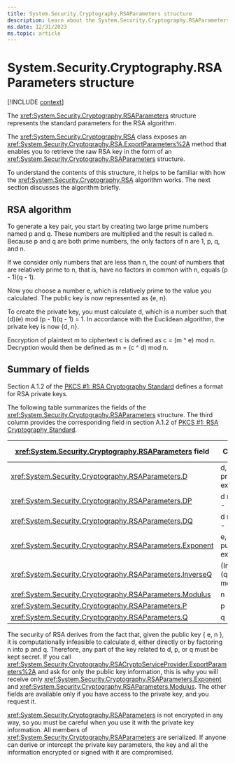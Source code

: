 ```yaml
---
title: System.Security.Cryptography.RSAParameters structure
description: Learn about the System.Security.Cryptography.RSAParameters structure.
ms.date: 12/31/2023
ms.topic: article
---
```

# System.Security.Cryptography.RSAParameters structure

[!INCLUDE [context](includes/context.md)]

The <xref:System.Security.Cryptography.RSAParameters> structure represents the standard parameters for the RSA algorithm.

The <xref:System.Security.Cryptography.RSA> class exposes an <xref:System.Security.Cryptography.RSA.ExportParameters%2A> method that enables you to retrieve the raw RSA key in the form of an <xref:System.Security.Cryptography.RSAParameters> structure.

To understand the contents of this structure, it helps to be familiar with how the <xref:System.Security.Cryptography.RSA> algorithm works. The next section discusses the algorithm briefly.

## RSA algorithm

To generate a key pair, you start by creating two large prime numbers named p and q. These numbers are multiplied and the result is called n. Because p and q are both prime numbers, the only factors of n are 1, p, q, and n.

If we consider only numbers that are less than n, the count of numbers that are relatively prime to n, that is, have no factors in common with n, equals (p - 1)(q - 1).

Now you choose a number e, which is relatively prime to the value you calculated. The public key is now represented as {e, n}.

To create the private key, you must calculate d, which is a number such that (d)(e) mod (p - 1)(q - 1) = 1. In accordance with the Euclidean algorithm, the private key is now {d, n}.

Encryption of plaintext m to ciphertext c is defined as c = (m ^ e) mod n. Decryption would then be defined as m = (c ^ d) mod n.

## Summary of fields

Section A.1.2 of the [PKCS #1: RSA Cryptography Standard](https://datatracker.ietf.org/doc/html/rfc8017#appendix-A.1.2) defines a format for RSA private keys.

The following table summarizes the fields of the <xref:System.Security.Cryptography.RSAParameters> structure. The third column provides the corresponding field in section A.1.2 of [PKCS #1: RSA Cryptography Standard](https://datatracker.ietf.org/doc/html/rfc8017#appendix-A.1.2).

| <xref:System.Security.Cryptography.RSAParameters> field    | Contains                | Corresponding PKCS #1 field |
| ---------------------------------------------------------- | ----------------------- | --------------------------- |
| <xref:System.Security.Cryptography.RSAParameters.D>        | d, the private exponent | privateExponent             |
| <xref:System.Security.Cryptography.RSAParameters.DP>       | d mod (p - 1)           | exponent1                   |
| <xref:System.Security.Cryptography.RSAParameters.DQ>       | d mod (q - 1)           | exponent2                   |
| <xref:System.Security.Cryptography.RSAParameters.Exponent> | e, the public exponent  | publicExponent              |
| <xref:System.Security.Cryptography.RSAParameters.InverseQ> | (InverseQ)(q) = 1 mod p | coefficient                 |
| <xref:System.Security.Cryptography.RSAParameters.Modulus>  | n                       | modulus                     |
| <xref:System.Security.Cryptography.RSAParameters.P>        | p                       | prime1                      |
| <xref:System.Security.Cryptography.RSAParameters.Q>        | q                       | prime2                      |

The security of RSA derives from the fact that, given the public key { e, n }, it is computationally infeasible to calculate d, either directly or by factoring n into p and q. Therefore, any part of the key related to d, p, or q must be kept secret. If you call <xref:System.Security.Cryptography.RSACryptoServiceProvider.ExportParameters%2A> and ask for only the public key information, this is why you will receive only <xref:System.Security.Cryptography.RSAParameters.Exponent> and <xref:System.Security.Cryptography.RSAParameters.Modulus>. The other fields are available only if you have access to the private key, and you request it.

<xref:System.Security.Cryptography.RSAParameters> is not encrypted in any way, so you must be careful when you use it with the private key information. All members of <xref:System.Security.Cryptography.RSAParameters> are serialized. If anyone can derive or intercept the private key parameters, the key and all the information encrypted or signed with it are compromised.
